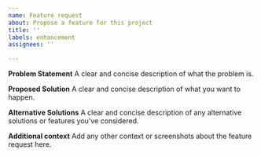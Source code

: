 ```yaml
---
name: Feature request
about: Propose a feature for this project
title: ''
labels: enhancement
assignees: ''

---
```


**Problem Statement**
A clear and concise description of what the problem is.

**Proposed Solution**
A clear and concise description of what you want to happen.

**Alternative Solutions**
A clear and concise description of any alternative solutions or features you've considered.

**Additional context**
Add any other context or screenshots about the feature request here.
